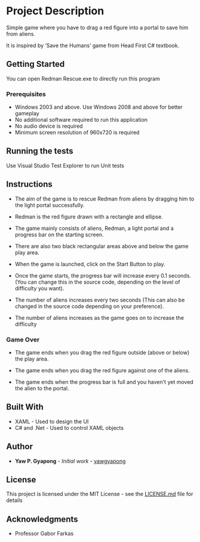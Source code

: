 # Project Description

Simple game where you have to drag a red figure into a portal to save him from aliens.

It is inspired by ‘Save the Humans’ game from Head First C# textbook.

## Getting Started

You can open Redman Rescue.exe to directly run this program

### Prerequisites

* Windows 2003 and above. Use Windows 2008 and above for better gameplay
* No additional software required to run this application
* No audio device is required 
* Minimum screen resolution of 960x720 is required





## Running the tests

Use Visual Studio Test Explorer to run Unit tests


## Instructions

* The aim of the game is to rescue Redman from aliens by dragging him to the light portal successfully.

* Redman is the red figure drawn with a rectangle and ellipse.

* The game mainly consists of aliens, Redman, a light portal and a progress bar on the starting screen.

* There are also two black rectangular areas above and below the game play area.

* When the game is launched, click on the Start Button to play.

* Once the game starts, the progress bar will increase every 0.1 seconds.
(You can change this in the source code, depending on the level of difficulty you want).

* The number of aliens increases every two seconds
(This can also be changed in the source code depending on your preference).

* The number of aliens increases as the game goes on to increase the difficulty

### Game Over
* The game ends when you drag the red figure outside (above or below) the play area.

* The game ends when you drag the red figure against one of the aliens.

* The game ends when the progress bar is full and you haven't yet moved the alien to the portal.



## Built With

* XAML  - Used to design the UI
* C# and .Net - Used to control XAML objects

## Author

* **Yaw P. Gyapong** - *Initial work* - [yawgyapong](https://github.com/yawgyapong)



## License

This project is licensed under the MIT License - see the [LICENSE.md](LICENSE.md) file for details

## Acknowledgments

* Professor Gabor Farkas

